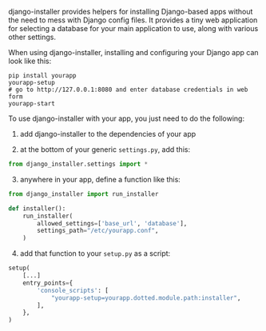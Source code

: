 django-installer provides helpers for installing Django-based apps without the need to mess with Django config files. It provides a tiny web application for selecting a database for your main application to use, along with various other settings.

When using django-installer, installing and configuring your Django app can look like this:

```
pip install yourapp
yourapp-setup
# go to http://127.0.0.1:8080 and enter database credentials in web form
yourapp-start
```

To use django-installer with your app, you just need to do the following:

1. add django-installer to the dependencies of your app

2. at the bottom of your generic `settings.py`, add this:

```python
from django_installer.settings import *
```

3. anywhere in your app, define a function like this:

```python
from django_installer import run_installer

def installer():
	run_installer(
		allowed_settings=['base_url', 'database'],
		settings_path="/etc/yourapp.conf",
	)
```

4. add that function to your `setup.py` as a script:

```python
setup(
    [...]
    entry_points={
        'console_scripts': [
            "yourapp-setup=yourapp.dotted.module.path:installer",
        ],
    },
)
```

